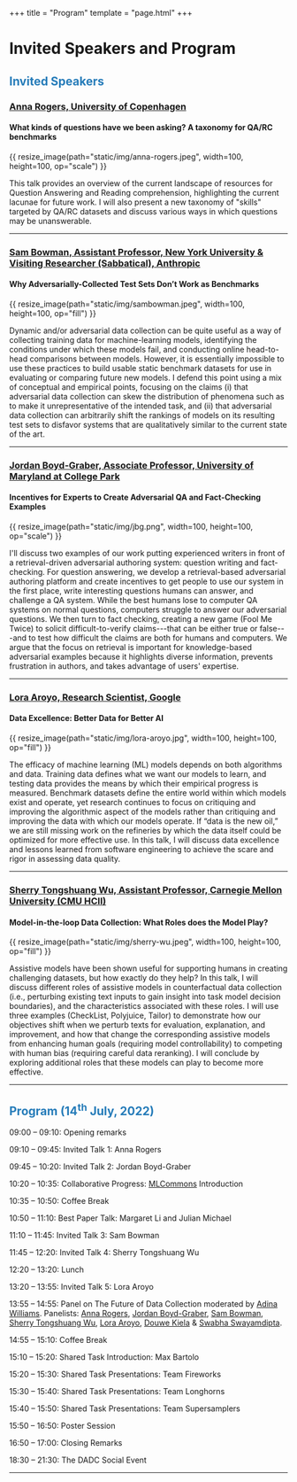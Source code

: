 +++
title = "Program"
template = "page.html"
+++

# Invited Speakers and Program

## <span style="color:#267CB9"> Invited Speakers </span>

<div class="invited-speakers">

### [Anna Rogers, University of Copenhagen](https://annargrs.github.io)
#### What kinds of questions have we been asking? A taxonomy for QA/RC benchmarks

{{ resize_image(path="static/img/anna-rogers.jpeg", width=100, height=100, op="scale") }}

This talk provides an overview of the current landscape of resources for Question Answering and Reading comprehension, highlighting the current lacunae for future work. I will also present a new taxonomy of "skills" targeted by QA/RC datasets and discuss various ways in which questions may be unanswerable.

<hr />


### [Sam Bowman, Assistant Professor, New York University & Visiting Researcher (Sabbatical), Anthropic](https://cims.nyu.edu/~sbowman/)
#### Why Adversarially-Collected Test Sets Don’t Work as Benchmarks

{{ resize_image(path="static/img/sambowman.jpeg", width=100, height=100, op="fill") }}

Dynamic and/or adversarial data collection can be quite useful as a way of collecting training data for machine-learning models, identifying the conditions under which these models fail, and conducting online head-to-head comparisons between models. However, it is essentially impossible to use these practices to build usable static benchmark datasets for use in evaluating or comparing future new models. I defend this point using a mix of conceptual and empirical points, focusing on the claims (i) that adversarial data collection can skew the distribution of phenomena such as to make it unrepresentative of the intended task, and (ii) that adversarial data collection can arbitrarily shift the rankings of models on its resulting test sets to disfavor systems that are qualitatively similar to the current state of the art.

<hr />


### [Jordan Boyd-Graber, Associate Professor, University of Maryland at College Park](http://users.umiacs.umd.edu/~jbg/)
#### Incentives for Experts to Create Adversarial QA and Fact-Checking Examples

{{ resize_image(path="static/img/jbg.png", width=100, height=100, op="scale") }}

I'll discuss two examples of our work putting experienced writers in
front of a retrieval-driven adversarial authoring system: question
writing and fact-checking.  For question answering, we develop a
retrieval-based adversarial authoring platform and create incentives
to get people to use our system in the first place, write
interesting questions humans can answer, and challenge a QA system.
While the best humans lose to computer QA systems on normal questions,
computers struggle to answer our adversarial questions.  We then turn
to fact checking, creating a new game (Fool Me Twice) to solicit
difficult-to-verify claims---that can be either true or false---and to
test how difficult the claims are both for humans and computers.  We
argue that the focus on retrieval is important for knowledge-based
adversarial examples because it highlights diverse information,
prevents frustration in authors, and takes advantage of users'
expertise.

<hr />


### [Lora Aroyo, Research Scientist, Google](https://lora-aroyo.org)
#### Data Excellence: Better Data for Better AI

{{ resize_image(path="static/img/lora-aroyo.jpg", width=100, height=100, op="fill") }}

The efficacy of machine learning (ML) models depends on both algorithms and data. Training data defines what we want our models to learn, and testing data provides the means by which their empirical progress is measured. Benchmark datasets define the entire world within which models exist and operate, yet research continues to focus on critiquing and improving the algorithmic aspect of the models rather than critiquing and improving the data with which our models operate. If “data is the new oil,” we are still missing work on the refineries by which the data itself could be optimized for more effective use. In this talk, I will discuss data excellence and lessons learned from software engineering to achieve the scare and rigor in assessing data quality.

<hr />


### [Sherry Tongshuang Wu, Assistant Professor, Carnegie Mellon University (CMU HCII)](https://homes.cs.washington.edu/~wtshuang/)
#### Model-in-the-loop Data Collection: What Roles does the Model Play?

{{ resize_image(path="static/img/sherry-wu.jpeg", width=100, height=100, op="fill") }}

Assistive models have been shown useful for supporting humans in creating challenging datasets, but how exactly do they help? In this talk, I will discuss different roles of assistive models in counterfactual data collection (i.e., perturbing existing text inputs to gain insight into task model decision boundaries), and the characteristics associated with these roles. I will use three examples (CheckList, Polyjuice, Tailor) to demonstrate how our objectives shift when we perturb texts for evaluation, explanation, and improvement, and how that change the corresponding assistive models from enhancing human goals (requiring model controllability) to competing with human bias (requiring careful data reranking). I will conclude by exploring additional roles that these models can play to become more effective.

<hr />

</div>


## <span style="color:#267CB9">Program (14<sup>th</sup> July, 2022)</span>

<span class="time">09:00 – 09:10:</span> Opening remarks

<span class="time">09:10 – 09:45:</span> Invited Talk 1: Anna Rogers

<span class="time">09:45 – 10:20:</span> Invited Talk 2: Jordan Boyd-Graber

<span class="time">10:20 – 10:35:</span> Collaborative Progress: [MLCommons](https://mlcommons.org/) Introduction

<span class="time">10:35 – 10:50:</span> Coffee Break

<span class="time">10:50 – 11:10:</span> Best Paper Talk: Margaret Li and Julian Michael

<span class="time">11:10 – 11:45:</span> Invited Talk 3: Sam Bowman

<span class="time">11:45 – 12:20:</span> Invited Talk 4: Sherry Tongshuang Wu

<span class="time">12:20 – 13:20:</span> Lunch

<span class="time">13:20 – 13:55:</span> Invited Talk 5: Lora Aroyo

<span class="time">13:55 – 14:55:</span> Panel on The Future of Data Collection moderated by [Adina Williams](https://wp.nyu.edu/adinawilliams/). Panelists: [Anna Rogers](https://annargrs.github.io/), [Jordan Boyd-Graber](http://users.umiacs.umd.edu/~jbg/), [Sam Bowman](https://cims.nyu.edu/~sbowman/), [Sherry Tongshuang Wu](https://homes.cs.washington.edu/~wtshuang/), [Lora Aroyo](https://lora-aroyo.org/), [Douwe Kiela](https://douwekiela.github.io/) & [Swabha Swayamdipta](https://swabhs.com/).

<span class="time">14:55 – 15:10:</span> Coffee Break

<span class="time">15:10 – 15:20:</span> Shared Task Introduction: Max Bartolo

<span class="time">15:20 – 15:30:</span> Shared Task Presentations: Team Fireworks

<span class="time">15:30 – 15:40:</span> Shared Task Presentations: Team Longhorns

<span class="time">15:40 – 15:50:</span> Shared Task Presentations: Team Supersamplers

<span class="time">15:50 – 16:50:</span> Poster Session

<span class="time">16:50 – 17:00:</span> Closing Remarks

<span class="time">18:30 – 21:30:</span> The DADC Social Event

<hr />